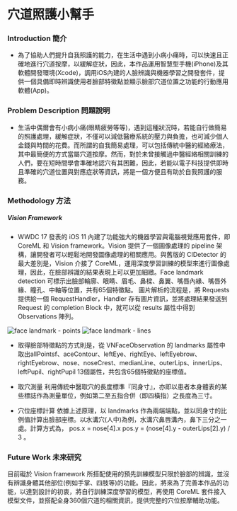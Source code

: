 # 穴道照護小幫手

### Introduction  簡介

- 為了協助人們提升自我照護的能力，在生活中遇到小病小痛時，可以快速且正確地進行穴道按摩，以緩解症狀，因此，本作品運用智慧型手機(iPhone)及其軟體開發環境(Xcode)，調用iOS內建的人臉辨識與機器學習之開發套件，提供一個具備即時辨識使用者臉部特徵點並顯示臉部穴道位置之功能的行動應用軟體(App)。

### Problem Description 問題說明

- 生活中偶爾會有小病小痛(眼睛疲勞等等)，遇到這種狀況時，若能自行做簡易的照護處理，緩解症狀，不僅可以減低醫療系統的壓力與負擔，也可減少個人金錢與時間的花費。而所謂的自我簡易處理，可以包括傳統中醫的經絡療法，其中最簡便的方式當屬穴道按摩。然而，對於未曾接觸過中醫經絡相關訓練的人們，要在短時間學會準確地認穴有其困難，因此，若能以電子科技提供即時且準確的穴道位置與對應症狀等資訊，將是一個方便且有助於自我照護的服務。

### Methodology 方法

##### Vision Framework

- WWDC 17 發表的 iOS 11 內建了功能強大的機器學習與電腦視覺應用套件，即 CoreML 和 Vision framework。Vision 提供了一個圖像處理的 pipeline 架構，讓開發者可以輕鬆地開發圖像處理的相關應用。與舊版的 CIDetector 的最大差別是，Vision 介接了 CoreML，運用深度學習訓練的模型來進行圖像處理，因此，在臉部辨識的結果表現上可以更加細緻。Face landmark detection 可標示出臉部輪廓、眼睛、眉毛、鼻樑、鼻翼、嘴唇內緣、嘴唇外緣、瞳孔、中軸等位置，共有65個特徵點。 圖片解析的流程是，將 Requests 提供給一個 RequestHandler，Handler 存有圖片資訊，並將處理結果發送到 Request 的 completion Block 中，就可以從 results 屬性中得到 Observations 陣列。

![face landmark - points](https://drive.google.com/open?id=18lNSSne6XCIKoc9QxNll3dL_LIE5t31Y)
![face landmark - lines](https://drive.google.com/open?id=18lNSSne6XCIKoc9QxNll3dL_LIE5t31Y)

- 取得臉部特徵點的方式則是，從 VNFaceObservation 的 landmarks 屬性中取出allPointsf、aceContour、leftEye、rightEye、leftEyebrow、rightEyebrow、nose、noseCrest、medianLine、outerLips、innerLips、leftPupil、rightPupil 13個屬性，共包含65個特徵點的座標值。

- 取穴測量
利用傳統中醫取穴的長度標準『同身寸』，亦即以患者本身體表的某些標誌作為測量單位，例如第二至五指合併（即四橫指）之長度為三寸。

- 穴位座標計算
依據上述原理，以 landmarks 作為兩端端點，並以同身寸的比例值計算出臉部座標。以水溝穴(人中)為例，水溝穴鼻唇溝內，鼻下三分之一處。計算方式為，
pos.x = nose[4].x
pos.y = (nose[4].y - outerLips[2].y) / 3 。

### Future Work 未來研究

目前礙於 Vision framework 所搭配使用的預先訓練模型只限於臉部的辨識，並沒有辨識身體其他部位(例如手掌、四肢等)的功能。因此，將來為了完善本作品的功能，以達到設計的初衷，將自行訓練深度學習的模型，再使用 CoreML 套件接入模型文件，並搭配全身360個穴道的相關資訊，提供完整的穴位按摩輔助功能。
